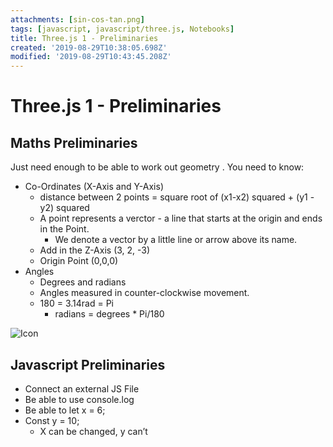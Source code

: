 ```yaml
---
attachments: [sin-cos-tan.png]
tags: [javascript, javascript/three.js, Notebooks]
title: Three.js 1 - Preliminaries
created: '2019-08-29T10:38:05.698Z'
modified: '2019-08-29T10:43:45.208Z'
---
```


# Three.js 1 - Preliminaries

## Maths Preliminaries
Just need enough to be able to work out geometry . You need to know:

* Co-Ordinates (X-Axis and Y-Axis)
	* distance between 2 points = square root of (x1-x2) squared + (y1 - y2) squared
	* A point represents a verctor - a line that starts at the origin and ends in the Point.
		* We denote a vector by a little line or arrow above its name.
	* Add in the Z-Axis (3, 2, -3)
	* Origin Point (0,0,0)
* Angles
	* Degrees and radians
	* Angles measured in counter-clockwise movement.
	* 180 = 3.14rad = Pi
		* radians = degrees * Pi/180

![Icon](@attachment/sin-cos-tan.png)
[](@attachment/sin-cos-tan.png)

## Javascript Preliminaries
* Connect an external JS File
* Be able to use console.log
* Be able to let x = 6;
* Const  y = 10;
	* X can be changed, y can’t




